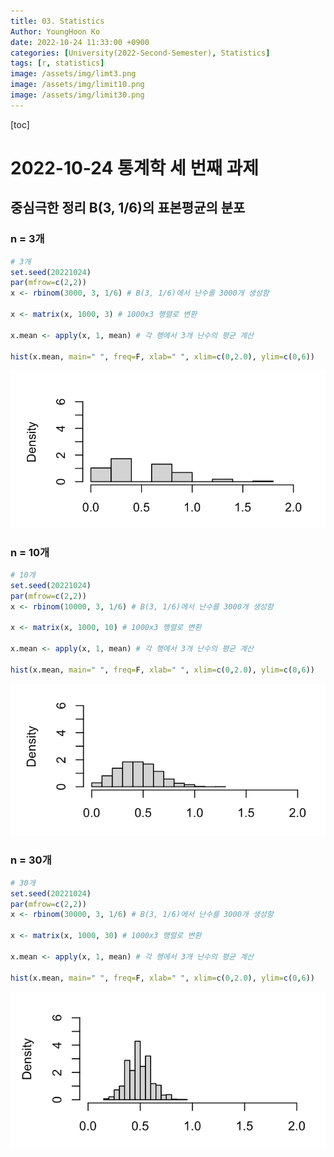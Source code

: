 ```yaml
---
title: 03. Statistics
Author: YoungHoon Ko
date: 2022-10-24 11:33:00 +0900
categories: [University(2022-Second-Semester), Statistics]
tags: [r, statistics]
image: /assets/img/limt3.png
image: /assets/img/limit10.png
image: /assets/img/limit30.png
---
```


[toc]

# 2022-10-24 통계학 세 번째 과제

## 중심극한 정리 B(3, 1/6)의 표본평균의 분포

### n = 3개

```R
# 3개
set.seed(20221024)
par(mfrow=c(2,2))
x <- rbinom(3000, 3, 1/6) # B(3, 1/6)에서 난수를 3000개 생성함

x <- matrix(x, 1000, 3) # 1000x3 행렬로 변환

x.mean <- apply(x, 1, mean) # 각 행에서 3개 난수의 평균 계산

hist(x.mean, main=" ", freq=F, xlab=" ", xlim=c(0,2.0), ylim=c(0,6))
```

![이미지](/assets/img/limt3.png)



### n = 10개

```R
# 10개
set.seed(20221024)
par(mfrow=c(2,2))
x <- rbinom(10000, 3, 1/6) # B(3, 1/6)에서 난수를 3000개 생성함

x <- matrix(x, 1000, 10) # 1000x3 행렬로 변환

x.mean <- apply(x, 1, mean) # 각 행에서 3개 난수의 평균 계산

hist(x.mean, main=" ", freq=F, xlab=" ", xlim=c(0,2.0), ylim=c(0,6))
```

![이미지](/assets/img/limit10.png)



### n = 30개

```R
# 30개
set.seed(20221024)
par(mfrow=c(2,2))
x <- rbinom(30000, 3, 1/6) # B(3, 1/6)에서 난수를 3000개 생성함

x <- matrix(x, 1000, 30) # 1000x3 행렬로 변환

x.mean <- apply(x, 1, mean) # 각 행에서 3개 난수의 평균 계산

hist(x.mean, main=" ", freq=F, xlab=" ", xlim=c(0,2.0), ylim=c(0,6))
```

![이미지](/assets/img/limit30.png)